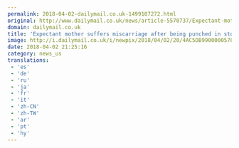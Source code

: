 ```yaml
---
permalink: 2018-04-02-dailymail.co.uk-1499107272.html
original: http://www.dailymail.co.uk/news/article-5570737/Expectant-mother-suffers-miscarriage-punched-stomach.html?ITO=1490&ns_mchannel=rss&ns_campaign=1490
domain: dailymail.co.uk
title: 'Expectant mother suffers miscarriage after being punched in stomach'
image: http://i.dailymail.co.uk/i/newpix/2018/04/02/20/4AC5DB9900000578-0-image-a-57_1522696003171.jpg
date: 2018-04-02 21:25:16
category: news_us
translations: 
 - 'es'
 - 'de'
 - 'ru'
 - 'ja'
 - 'fr'
 - 'it'
 - 'zh-CN'
 - 'zh-TW'
 - 'ar'
 - 'pt'
 - 'hy'
---
```


